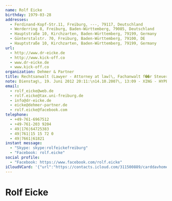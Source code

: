 ```yaml
---
name: Rolf Eicke
birthday: 1979-03-28
addresses:
  - Ferdinand-Kopf-Str.11, Freiburg, ---, 79117, Deutschland
  - Werderring 8, Freiburg, Baden-Württemberg, 79085, Deutschland
  - Hauptstraße 10, Kirchzarten, Baden-Württemberg, 79199, Germany
  - Günterstalstr. 70, Freiburg, Baden-Württemberg, 79100, DE
  - Hauptstraße 10, Kirchzarten, Baden-Württemberg, 79199, Germany
url:
  - http://www.dr-eicke.de
  - http://www.kick-off.co
  - www.dr-eicke.de
  - www.kick-off.co
organization: Dehmer & Partner
title: Rechtsanwalt (Lawyer - Attorney at law)\, Fachanwalt f��r Steuerrecht
note: Dienstag\, 19. Juni 2012 20:11:\n14.10.2007\, 13:09 - XING - HYPERLINK\"http://www.xing.com<sn>id:720744528/friendof:1443652815</sn>\" http://www.xing.com<sn>id:720744528/friendof:1443652815</sn>\n------------------------------------------------------------------\n14.10.2007\, 13:09 - XING - HYPERLINK \"http://www.xing.com<sn>id:720744528/friendof:1443652815</sn>\" http://www.xing.com<sn>id:720744528/friendof:1443652815</sn>
email:
  - rolf_eicke@web.de
  - rolf.eicke@tax.uni-freiburg.de
  - info@dr-eicke.de
  - eicke@dehmer-partner.de
  - rolf.eicke@facebook.com
telephone:
  - +49-761-6967512
  - +49-761-203 9204
  - 49|176|64725383
  - 49|761|15 15 72 0
  - 49|7661|61821
instant message:
  - "Skype: skype:rolfeickefreiburg"
  - "Facebook: rolf.eicke"
social profile:
  - "Facebook: https://www.facebook.com/rolf.eicke"
iCloudVCard: '{"url":"https://contacts.icloud.com/311500889/carddavhome/card/C3DF0D0D-94D6-46FA-80D3-65734FE962EB.vcf","etag":"\"kmfhb3b8\"","data":"BEGIN:VCARD\r\nVERSION:3.0\r\nFN:\r\nN:Eicke;Rolf;;;\r\nUID:7514E529-9A1B-40C8-87E6-3BAF33E9C58A\r\nBDAY;VALUE=date:1979-03-28\r\nADR:;;Ferdinand-Kopf-Str.11;Freiburg;---;79117;Deutschland;\r\nADR:;;Werderring 8;Freiburg;Baden-Württemberg;79085;Deutschland;\r\nADR:;;Hauptstraße 10;Kirchzarten;Baden-Württemberg;79199;Germany;\r\nADR:;;Günterstalstr. 70;Freiburg;Baden-Württemberg;79100;DE;\r\nADR:;;Hauptstraße 10;Kirchzarten;Baden-Württemberg;79199;Germany;\r\nitem1.X-ABLABEL:Home\r\nitem2.X-ABLABEL:Work\r\nitem4.X-ABLABEL:Work\r\nitem5.X-ABLABEL:Work\r\nitem6.X-ABLABEL:Home\r\nitem12.X-ABLABEL:Home Page\r\nitem13.X-ABLABEL:Home Page\r\nPRODID:-//Apple Inc.//iOS 11.0.3//EN\r\nREV:2025-04-03T22:08:11Z\r\nURL:http://www.dr-eicke.de\r\nURL:http://www.kick-off.co\r\nURL:www.dr-eicke.de\r\nURL:www.kick-off.co\r\nORG:Dehmer & Partner;\r\nTITLE:Rechtsanwalt (Lawyer - Attorney at law)\\, Fachanwalt f��r Steuerrecht\r\nNOTE:Dienstag\\, 19. Juni 2012 20:11:\\n14.10.2007\\, 13:09 - XING - HYPERLINK\r\n \\\"http://www.xing.com<sn>id:720744528/friendof:1443652815</sn>\\\" http://www\r\n .xing.com<sn>id:720744528/friendof:1443652815</sn>\\n-----------------------\r\n -------------------------------------------\\n14.10.2007\\, 13:09 - XING - HY\r\n PERLINK \\\"http://www.xing.com<sn>id:720744528/friendof:1443652815</sn>\\\" ht\r\n tp://www.xing.com<sn>id:720744528/friendof:1443652815</sn>\r\nEMAIL:rolf_eicke@web.de\r\nEMAIL:rolf.eicke@tax.uni-freiburg.de\r\nEMAIL:info@dr-eicke.de\r\nEMAIL:eicke@dehmer-partner.de\r\nEMAIL:rolf.eicke@facebook.com\r\nPHOTO;VALUE=uri:https://gateway.icloud.com/contacts/311500889/ck/card/70d9d\r\n 2af299f79e978d4c9c4c7fcc4a9\r\nTEL:+49-761-6967512\r\nTEL:+49-761-203 9204\r\nTEL:49|176|64725383\r\nTEL:49|761|15 15 72 0\r\nTEL:49|7661|61821\r\nIMPP;X-SERVICE-TYPE=Skype;type=HOME;type=pref:skype:rolfeickefreiburg\r\nIMPP;X-SERVICE-TYPE=Facebook:xmpp:rolf.eicke\r\nX-SOCIALPROFILE;type=facebook;x-user=rolf.eicke;x-displayname=Rolf Eicke:ht\r\n tps://www.facebook.com/rolf.eicke\r\nEND:VCARD"}'
---
```

# Rolf Eicke